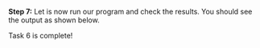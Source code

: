 **Step 7:** Let is now run our program and check the results. You should see the output as shown below.

 

Task 6 is complete!
